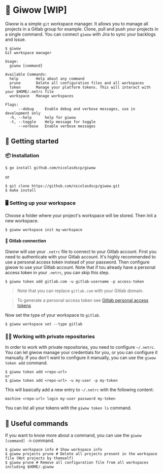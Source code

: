 # 🔱 Giwow [WIP]

Giwow is a simple `git` workspace manager. 
It allows you to manage all projects in a Gitlab group for example.
Clone, pull and push your projects in a single command. 
You can connect `giwow` with Jira to sync your backlogs and issue.

```
$ giwow
Git workspace manager

Usage:
  giwow [command]

Available Commands:
  help        Help about any command
  prune       Delete all configuration files and all workspaces
  token       Manage your platform tokens. This will interact with your $HOME/.netrc file
  workspace   Manage workspaces

Flags:
      --debug     Enable debug and verbose messages, use in development only
  -h, --help      help for giwow
  -t, --toggle    Help message for toggle
      --verbose   Enable verbose messages
```

## 🚀 Getting started

### 📦 Installation

```shell
$ go install github.com/nicolasdscp/giwow
```
or 

```shell
$ git clone https://github.com/nicolasdscp/giwow.git
$ make install
```

### 🖥 Setting up your workspace

Choose a folder where your project's workspace will be stored. 
Then init a new workspace.

```shell
$ giwow workspace init my-workspace
```

#### 🦊 Gitlab connection

Giwow will use your `.netrc` file to connect to your Gitlab account.
First you need to authenticate with your Gitlab account. 
It's highly recommended to use a personal access token instead of your password.
Then configure giwow to use your Gitlab account.
Note that if tou already have a personal access token in your `.netrc`, you can skip this step.

```shell
$ giwow token add gitlab.com -u gitlab-username -p access-token
```
> Note that you can replace `gitlab.com` with your Gitlab domain.

> To generate a personal access token see [Gitlab personal access tokens](https://docs.gitlab.com/ee/user/profile/personal_access_tokens.html)

Now set the type of your workspace to `gitlab`.

```shell
$ giwow workspace set --type gitlab
```
### 🕵🏼‍ Working with private repositories

In order to work with private repositories, you need to configure `~/.netrc`.
You can let giwow manage your credentials for you, or you can configure it manually.
If you don't want to configure it manually, you can use the `giwow token add` command.

```shell
$ giwow token add <repo-url>
or
$ giwow token add <repo-url> -u my-user -p my-token
```

This will basically add a new entry to `~/.netrc` with the following content:

```shell
machine <repo-url> login my-user password my-token
```

You can list all your tokens with the `giwow token ls` command.

## 🛟 Useful commands

If you want to know more about a command, you can use the `giwow [command] -h` command.

```shell
$ giwow workspace info # Show workspace info
$ giwow projects prune # Delete all projects present in the workspace file (Not projects by themself)
$ giwow prune # Remove all configuration file from all workspaces including $HOME/.giwow
```